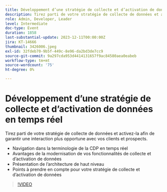```yaml
---
title: Développement d’une stratégie de collecte et d’activation de données en temps réel
description: Tirez parti de votre stratégie de collecte de données et activez-la afin d’interagir plus rapidement avec vos clients et prospects.
role: Admin, Developer, Leader
level: Intermediate
doc-type: Event
duration: 1858
last-substantial-update: 2023-12-11T00:00:00Z
jira: KT-14666
thumbnail: 3426006.jpeg
exl-id: 32fdeb70-9b5f-449c-8e96-da2bd3de7cc9
source-git-commit: 9a297cda953d4414131657f9ac84580aea0eabeb
workflow-type: tm+mt
source-wordcount: '75'
ht-degree: 0%

---
```


# Développement d’une stratégie de collecte et d’activation de données en temps réel

Tirez parti de votre stratégie de collecte de données et activez-la afin de garantir une interaction plus opportune avec vos clients et prospects.

* Navigation dans la terminologie de la CDP en temps réel
* Avantages de la modernisation de vos fonctionnalités de collecte et d’activation de données
* Présentation de l’architecture de haut niveau
* Points à prendre en compte pour votre stratégie de collecte et d’activation de données

>[!VIDEO](https://video.tv.adobe.com/v/3426006/?learn=on)
